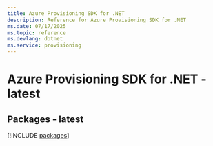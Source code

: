 ```yaml
---
title: Azure Provisioning SDK for .NET
description: Reference for Azure Provisioning SDK for .NET
ms.date: 07/17/2025
ms.topic: reference
ms.devlang: dotnet
ms.service: provisioning
---
```

# Azure Provisioning SDK for .NET - latest
## Packages - latest
[!INCLUDE [packages](provisioning-index.md)]